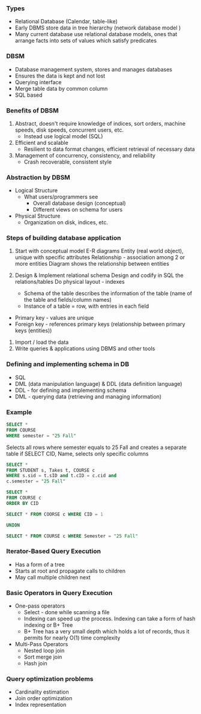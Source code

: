 ### Types
- Relational Database (Calendar, table-like)
- Early DBMS store data in tree hierarchy (network database model )
- Many current database use relational database models, ones that arrange facts into sets of values which satisfy predicates


### DBSM
- Database management system, stores and manages databases
- Ensures the data is kept and not lost
- Querying interface
- Merge table data by common column
- SQL based


### Benefits of DBSM
1. Abstract, doesn't require knowledge of indices, sort orders, machine speeds, disk speeds, concurrent users, etc.
	- Instead use logical model (SQL)
2. Efficient and scalable 
	- Resilient to data format changes, efficient retrieval of necessary data
3. Management of concurrency, consistency, and reliability 
	- Crash recoverable, consistent style


### Abstraction by DBSM
- Logical Structure
	- What users/programmers see
		- Overall database design (conceptual)
		- Different views on schema for users
- Physical Structure
	- Organization on disk, indices, etc.

### Steps of building database application
1. Start with conceptual model
		E-R diagrams
		Entity (real world object), unique with specific attributes
		Relationship - association among 2 or more entities
		Diagram shows the relationship between entities
		
2. Design & Implement relational schema
		Design and codify in SQL the relations/tables
		Do physical layout - indexes

	- Schema of the table describes the information of the table (name of the table and fields/column names)
	- Instance of a table = row, with entries in each field


- Primary key - values are unique 
- Foreign key - references primary keys (relationship between primary keys (entities))
1. Import / load the data
2. Write queries & applications using DBMS and other tools


### Defining and implementing schema in DB
- SQL
- DML (data manipulation language) & DDL (data definition language) 
- DDL - for defining and implementing schema
- DML - querying data (retrieving and managing information)

### Example
```SQL
SELECT *
FROM COURSE
WHERE semester = "25 Fall"
```
Selects all rows where semester equals to 25 Fall and creates a separate table
if SELECT CID, Name, selects only specific columns

```SQL
SELECT *
FROM STUDENT s, Takes t, COURSE c
WHERE s.sid = t.sID and t.cID = c.cid and 
c.semester = "25 Fall"
```


```SQL
SELECT *
FROM COURSE c
ORDER BY CID
```

```SQL
SELECT * FROM COORSE c WHERE CID = 1

UNION

SELECT * FROM COURSE c WHERE Semester = "25 Fall"
```

### Iterator-Based Query Execution
- Has a form of a tree
- Starts at root and propagate calls to children
- May call multiple children next

### Basic Operators in Query Execution
- One-pass operators
	- Select - done while scanning a file
	- Indexing can speed up the process. Indexing can take a form of hash indexing or B+ Tree
	- B+ Tree has a very small depth which holds a lot of records, thus it permits for nearly O(1) time complexity
- Multi-Pass Operators 
	- Nested loop join
	- Sort merge join
	- Hash join


### Query optimization problems
- Cardinality estimation
- Join order optimization
- Index representation